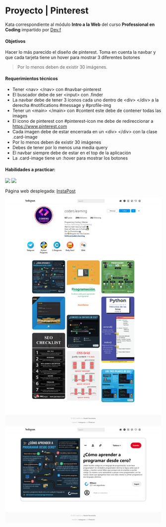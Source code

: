 # Proyecto | Pinterest

Kata correspondiente al módulo __Intro a la Web__ del curso __Professional en Coding__ impartido por <a href="https://www.devf.la/" target="_blank">Dev.f</a>

#### Objetivos
Hacer lo más parecido el diseño de pinterest. Toma en cuenta la navbar y que cada tarjeta tiene un hover para mostrar 3 diferentes botones
> Por lo menos deben de existir 30 imágenes.

#### Requerimientos técnicos
* Tener \<nav> \</nav> con #navbar-pinterest
* El buscador debe de ser \<input> con .finder
* La navbar debe de tener 3 iconos cada uno dentro de \<div> \</div> a la derecha #notifications #message y #profile-img
* Tener un \<main> \</main> con #content este debe de contener todas las images
* El icono de pinterest con #pinterest-icon me debe de redireccionar a https://www.pinterest.com
* Cada imagen debe de estar encerrada en un \<div> \</div> con la clase .card-image
* Por lo menos deben de existir 30 imágenes
* Debes de tener por lo menos una media query
* El navbar siempre debe de estar en el top de la aplicación
* La .card-image tiene un :hover para mostrar los botones

#### Habilidades a practicar:

<img src="https://img.shields.io/badge/HTML5-ff895e?style=for-the-badge&logo=html5&logoColor=black"> <img src="https://img.shields.io/badge/CSS-78a1ff?&style=for-the-badge&logo=css3&logoColor=black">

Página web desplegada: [InstaPost][InstaPost]

[InstaPost]: https://danielhernandez18.github.io/devf-intro-web-insta-post/

<img src="https://github.com/danielhernandez18/devf-intro-web-insta-post/blob/main/assets/InstaPin-home.png">

<img src="https://github.com/danielhernandez18/devf-intro-web-insta-post/blob/main/assets/InstaPin-post.png">
